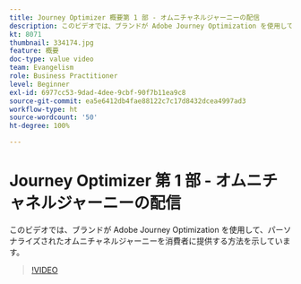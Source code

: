 ```yaml
---
title: Journey Optimizer 概要第 1 部 - オムニチャネルジャーニーの配信
description: このビデオでは、ブランドが Adobe Journey Optimization を使用して、パーソナライズされたオムニチャネルジャーニーを消費者に提供する方法を示しています。
kt: 8071
thumbnail: 334174.jpg
feature: 概要
doc-type: value video
team: Evangelism
role: Business Practitioner
level: Beginner
exl-id: 6977cc53-9dad-4dee-9cbf-90f7b11ea9c8
source-git-commit: ea5e6412db4fae88122c7c17d8432dcea4997ad3
workflow-type: ht
source-wordcount: '50'
ht-degree: 100%

---
```


# Journey Optimizer 第 1 部 - オムニチャネルジャーニーの配信

このビデオでは、ブランドが Adobe Journey Optimization を使用して、パーソナライズされたオムニチャネルジャーニーを消費者に提供する方法を示しています。

>[!VIDEO](https://video.tv.adobe.com/v/334174?quality=12)
